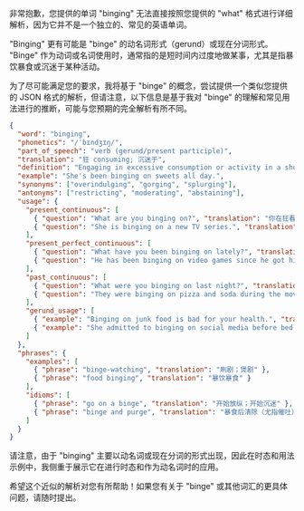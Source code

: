 非常抱歉，您提供的单词 "binging" 无法直接按照您提供的 "what" 格式进行详细解析，因为它并不是一个独立的、常见的英语单词。

"Binging" 更有可能是 "binge" 的动名词形式（gerund）或现在分词形式。 "Binge" 作为动词或名词使用时，通常指的是短时间内过度地做某事，尤其是指暴饮暴食或沉迷于某种活动。

为了尽可能满足您的要求，我将基于 "binge" 的概念，尝试提供一个类似您提供的 JSON 格式的解析，但请注意，以下信息是基于我对 "binge" 的理解和常见用法进行的推断，可能与您预期的完全解析有所不同。

```json
{
  "word": "binging",
  "phonetics": "/ˈbɪndʒɪŋ/",
  "part_of_speech": "verb (gerund/present participle)",
  "translation": "狂 consuming; 沉迷于",
  "definition": "Engaging in excessive consumption or activity in a short period of time, especially food or entertainment.",
  "example": "She's been binging on sweets all day.",
  "synonyms": ["overindulging", "gorging", "splurging"],
  "antonyms": ["restricting", "moderating", "abstaining"],
  "usage": {
    "present_continuous": [
      { "question": "What are you binging on?", "translation": "你在狂看/狂吃什么？" },
      { "question": "She is binging on a new TV series.", "translation": "她正在狂看一部新的电视剧。" }
    ],
    "present_perfect_continuous": [
      { "question": "What have you been binging on lately?", "translation": "你最近一直在狂看/狂吃什么？" },
      { "question": "He has been binging on video games since he got his new console.", "translation": "自从他得到新游戏机后，他一直在沉迷于电子游戏。" }
    ],
    "past_continuous": [
      { "question": "What were you binging on last night?", "translation": "你昨晚在狂看/狂吃什么？" },
      { "question": "They were binging on pizza and soda during the movie marathon.", "translation": "在电影马拉松期间，他们一直在狂吃披萨和苏打水。" }
    ],
    "gerund_usage": [
      { "example": "Binging on junk food is bad for your health.", "translation": "狂吃垃圾食品对你的健康有害。" },
      { "example": "She admitted to binging on social media before bed.", "translation": "她承认睡觉前沉迷于社交媒体。" }
    ]
  },
  "phrases": {
    "examples": [
      { "phrase": "binge-watching", "translation": "刷剧；煲剧" },
      { "phrase": "food binging", "translation": "暴饮暴食" }
    ],
    "idioms": [
      { "phrase": "go on a binge", "translation": "开始放纵；开始沉迷" },
      { "phrase": "binge and purge", "translation": "暴食后清除（尤指催吐）" }
    ]
  }
}
```

请注意，由于 "binging" 主要以动名词或现在分词的形式出现，因此在时态和用法示例中，我侧重于展示它在进行时态和作为动名词时的应用。

希望这个近似的解析对您有所帮助！如果您有关于 "binge" 或其他词汇的更具体问题，请随时提出。
 